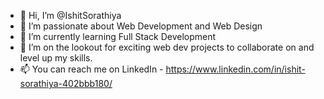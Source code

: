 - 👋 Hi, I’m @IshitSorathiya
- 👀 I’m passionate about Web Development and Web Design
- 🌱 I’m currently learning Full Stack Development
- 💞️ I’m on the lookout for exciting web dev projects to collaborate on and level up my skills.
- 📫 You can reach me on LinkedIn - https://www.linkedin.com/in/ishit-sorathiya-402bbb180/

<!---
IshitSorathiya/IshitSorathiya is a ✨ special ✨ repository because its `README.md` (this file) appears on your GitHub profile.
You can click the Preview link to take a look at your changes.
--->
